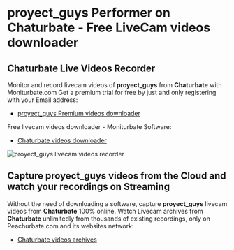 # proyect_guys Performer on Chaturbate - Free LiveCam videos downloader

## Chaturbate Live Videos Recorder

Monitor and record livecam videos of **proyect_guys** from **Chaturbate** with Moniturbate.com
Get a premium trial for free by just and only registering with your Email address:
* [proyect_guys Premium videos downloader](https://moniturbate.com/request-demo-licence-key.html)

Free livecam videos downloader - Moniturbate Software:
* [Chaturbate videos downloader](https://moniturbate.com/moniturbate-download-software.html)

![proyect_guys livecam videos recorder](https://peachurnet.com/templates/moniturbate-software.png)


## Capture proyect_guys videos from the Cloud and watch your recordings on Streaming

Without the need of downloading a software, capture **proyect_guys** livecam videos from **Chaturbate** 100% online.
Watch Livecam archives from **Chaturbate** unlimitedly from thousands of existing recordings, only on Peachurbate.com and its websites network:
* [Chaturbate videos archives](https://peachurnet.com/)